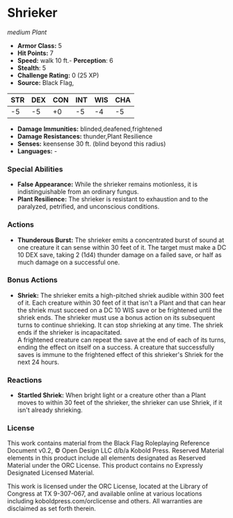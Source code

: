 # Shrieker

*medium* *Plant*

- **Armor Class:** 5
- **Hit Points:** 7 
- **Speed:** walk 10 ft.- **Perception**: 6
- **Stealth**: 5
- **Challenge Rating:** 0 (25 XP)
- **Source:** Black Flag,

| STR | DEX | CON | INT | WIS | CHA |
| --- | --- | --- | --- | --- | --- |
| -5 | -5 | +0 | -5 | -4 | -5 |

- **Damage Immunities:** blinded,deafened,frightened
- **Damage Resistances:** thunder,Plant Resilience
- **Senses:** keensense 30 ft. (blind beyond this radius)
- **Languages:** -

### Special Abilities

- **False Appearance:** While the shrieker remains motionless, it is indistinguishable from an ordinary fungus.
- **Plant Resilience:** The shrieker is resistant to exhaustion and to the paralyzed, petrified, and unconscious conditions.

### Actions

- **Thunderous Burst:** The shrieker emits a concentrated burst of sound at one creature it can sense within 30 feet of it. The target must make a DC 10 DEX save, taking 2 (1d4) thunder damage on a failed save, or half as much damage on a successful one.

### Bonus Actions

- **Shriek:** The shrieker emits a high-pitched shriek audible within 300 feet of it. Each creature within 30 feet of it that isn't a Plant and that can hear the shriek must succeed on a DC 10 WIS save or be frightened until the shriek ends. The shrieker must use a bonus action on its subsequent turns to continue shrieking. It can stop shrieking at any time. The shriek ends if the shrieker is incapacitated.<br>A frightened creature can repeat the save at the end of each of its turns, ending the effect on itself on a success. A creature that successfully saves is immune to the frightened effect of this shrieker's Shriek for the next 24 hours.

### Reactions

- **Startled Shriek:** When bright light or a creature other than a Plant moves to within 30 feet of the shrieker, the shrieker can use Shriek, if it isn't already shrieking.


### License

This work contains material from the Black Flag Roleplaying Reference Document v0.2, © Open Design LLC d/b/a Kobold Press. Reserved Material elements in this product include all elements designated as Reserved Material under the ORC License. This product contains no Expressly Designated Licensed Material.

This work is licensed under the ORC License, located at the Library of Congress at TX 9-307-067, and available online at various locations including koboldpress.com/orclicense and others. All warranties are disclaimed as set forth therein.
